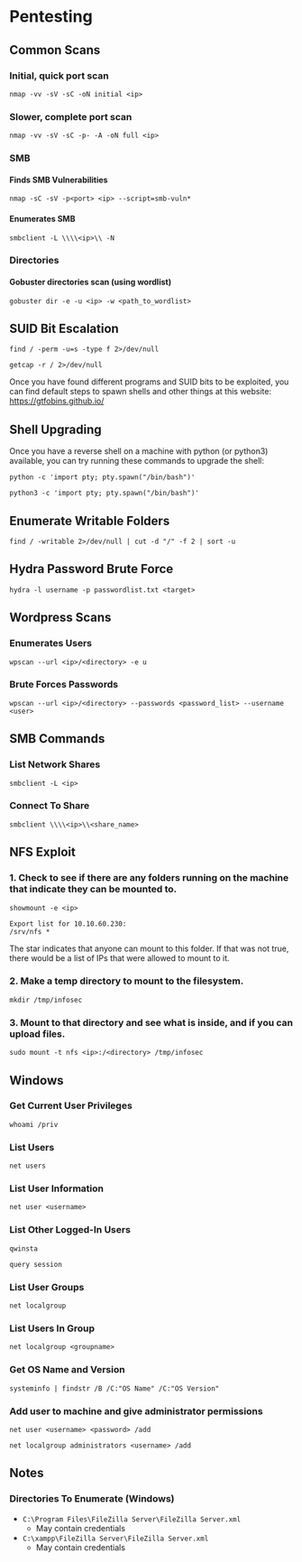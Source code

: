 # Pentesting

## Common Scans

### Initial, quick port scan

`nmap -vv -sV -sC -oN initial <ip>`

### Slower, complete port scan

`nmap -vv -sV -sC -p- -A -oN full <ip>`

### SMB

#### Finds SMB Vulnerabilities

`nmap -sC -sV -p<port> <ip> --script=smb-vuln*`

#### Enumerates SMB

`smbclient -L \\\\<ip>\\ -N`

### Directories

#### Gobuster directories scan (using wordlist)
`gobuster dir -e -u <ip> -w <path_to_wordlist>`

## SUID Bit Escalation

`find / -perm -u=s -type f 2>/dev/null`

`getcap -r / 2>/dev/null`

Once you have found different programs and SUID bits to be exploited, you can find default steps to spawn shells and other things at this website: https://gtfobins.github.io/

## Shell Upgrading

Once you have a reverse shell on a machine with python (or python3) available, you can try running these commands to upgrade the shell:

`python -c 'import pty; pty.spawn("/bin/bash")'`

`python3 -c 'import pty; pty.spawn("/bin/bash")'`

## Enumerate Writable Folders
`find / -writable 2>/dev/null | cut -d "/" -f 2 | sort -u`

## Hydra Password Brute Force

`hydra -l username -p passwordlist.txt <target>`

## Wordpress Scans

### Enumerates Users

`wpscan --url <ip>/<directory> -e u`

### Brute Forces Passwords

`wpscan --url <ip>/<directory> --passwords <password_list> --username <user>`

## SMB Commands

### List Network Shares

`smbclient -L <ip>`

### Connect To Share

`smbclient \\\\<ip>\\<share_name>`


## NFS Exploit

### 1. Check to see if there are any folders running on the machine that indicate they can be mounted to.
`showmount -e <ip>`

```
Export list for 10.10.60.230:
/srv/nfs *
```
The star indicates that anyone can mount to this folder. If that was not true, there would be a list of IPs that were allowed to mount to it.

### 2. Make a temp directory to mount to the filesystem.
`mkdir /tmp/infosec`

### 3. Mount to that directory and see what is inside, and if you can upload files.
`sudo mount -t nfs <ip>:/<directory> /tmp/infosec`

## Windows

### Get Current User Privileges
`whoami /priv`

### List Users
`net users`

### List User Information
`net user <username>`

### List Other Logged-In Users
`qwinsta`

`query session`

### List User Groups
`net localgroup`

### List Users In Group
`net localgroup <groupname>`

### Get OS Name and Version
`systeminfo | findstr /B /C:"OS Name" /C:"OS Version"`

### Add user to machine and give administrator permissions
`net user <username> <password> /add`

`net localgroup administrators <username> /add`

## Notes
### Directories To Enumerate (Windows)
* `C:\Program Files\FileZilla Server\FileZilla Server.xml`
    - May contain credentials 
* `C:\xampp\FileZilla Server\FileZilla Server.xml`
    - May contain credentials 
